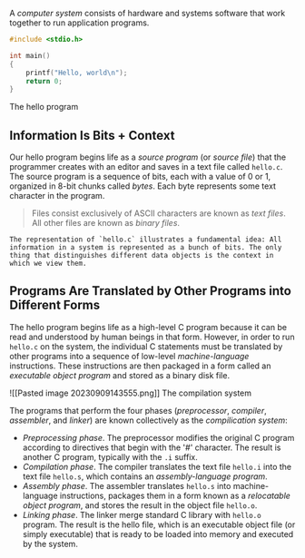 A *computer system* consists of hardware and systems software that work together to run application programs.

```c
#include <stdio.h>

int main()
{
    printf("Hello, world\n");
    return 0;
}
```
The hello program

## Information Is Bits + Context

Our hello program begins life as a *source program* (or *source file*) that the programmer creates with an editor and saves in a text file called `hello.c`. The source program is a sequence of bits, each with a value of 0 or 1, organized in 8-bit chunks called *bytes*. Each byte represents some text character in the program.

>Files consist exclusively of ASCII characters are known as *text files*. All other files are known as *binary files*.

```ad-important
The representation of `hello.c` illustrates a fundamental idea: All information in a system is represented as a bunch of bits. The only thing that distinguishes different data objects is the context in which we view them.
```

## Programs Are Translated by Other Programs into Different Forms

The hello program begins life as a high-level C program because it can be read and understood by human beings in that form. However, in order to run `hello.c` on the system, the individual C statements must be translated by other programs into a sequence of low-level *machine-language* instructions. These instructions are then packaged in a form called an *executable object program* and stored as a binary disk file.

![[Pasted image 20230909143555.png]]
The compilation system

The programs that perform the four phases (*preprocessor*, *compiler*, *assembler*, and *linker*) are known collectively as the *compilication system*:
- *Preprocessing phase*. The preprocessor modifies the original C program according to directives that begin with the '#' character. The result is another C program, typically with the `.i` suffix.
- *Compilation phase*. The compiler translates the text file `hello.i` into the text file `hello.s`, which contains an *assembly-language program*.
- *Assembly phase*. The assembler translates `hello.s` into machine-language instructions, packages them in a form known as a *relocatable object program*, and stores the result in the object file `hello.o`.
- *Linking phase*. The linker merge standard C library with `hello.o` program. The result is the hello file, which is an executable object file (or simply executable) that is ready to be loaded into memory and executed by the system.